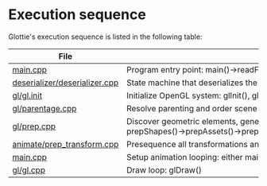 # Execution sequence

Glottie's execution sequence is listed in the following table:

File|Purpose
----|-------
[main.cpp](doc/main.cpp)|Program entry point: main()&rightarrow;readFromStdin()&rightarrow;loadJson()
[deserializer/deserializer.cpp](doc/deserializer/deserializer.cpp)|State machine that deserializes the JSON file into a scene graph: deserializeChar()&rightarrow;checkCharacter()&rightarrow;...
[gl/gl.init](doc/gl/gl.init)|Initialize OpenGL system: glInit(), glInitShaders()
[gl/parentage.cpp](doc/gl/parentage.cpp)|Resolve parenting and order scene graph accordingly: parentShapes()&rightarrow;...
[gl/prep.cpp](doc/gl/prep.cpp)|Discover geometric elements, generate their vertex buffers and compute transformations: prepShapes()&rightarrow;prepAssets()&rightarrow;prepLayers()&rightarrow;(findLayersTransform()&rightarrow;[animate/transform.cpp](doc/animate/transform.cpp):fillTransformLayers())&rightarrow;prepShapesItem()&rightarrow;(findShapesTransform()&rightarrow;[animate/transform.cpp](doc/animate/transform.cpp):fillTransformShapes())&rightarrow;prepPropertiesShape()&rightarrow;prepPropertiesShapeProp()&rightarrow;prepTriangulate()&rightarrow;prepVAO()
[animate/prep_transform.cpp](doc/animate/prep_transform.cpp)|Presequence all transformations and add them to the scene graph: prepTransformShapes()&rightarrow;<prepTransformAssets()>&rightarrow;prepTransformLayers()&rightarrow;[animate/transform.cpp](doc/animate/transform.cpp):composeTransformLayers()&rightarrow;[animate/transform.cpp](doc/animate/transform.cpp):fillCompositeAnimation()
[main.cpp](doc/main.cpp)|Setup animation looping: either mainloop() or standaloneLoop()
[gl/gl.cpp](doc/gl/gl.cpp)|Draw loop: glDraw()
